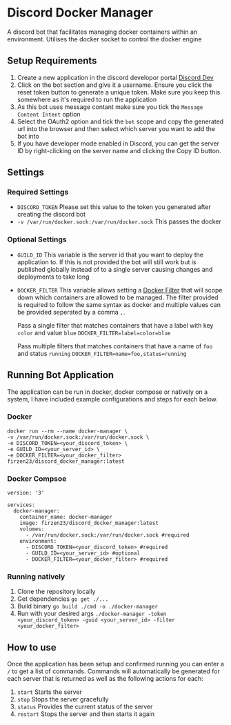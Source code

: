 # Discord Docker Manager
A discord bot that facilitates managing docker containers within an environment. Utilises the docker socket to control the docker engine

## Setup Requirements

1. Create a new application in the discord developor portal [Discord Dev](https://discord.com/developers/applications)
2. Click on the bot section and give it a username. Ensure you click the reset token button to generate a unique token. Make sure you keep this somewhere as it's required to run the application
3. As this bot uses message contant make sure you tick the `Message Content Intent` option
4. Select the OAuth2 option and tick the `bot` scope and copy the generated url into the browser and then select which server you want to add the bot into
5. If you have developer mode enabled in Discord, you can get the server ID by right-clicking on the server name and clicking the Copy ID button.

## Settings

### Required Settings

- `DISCORD_TOKEN` Please set this value to the token you generated after creating the discord bot
- `-v /var/run/docker.sock:/var/run/docker.sock` This passes the docker 


### Optional Settings

- `GUILD_ID` This variable is the server id that you want to deploy the application to. If this is not provided the bot will still work but is published globally instead of to a single server causing changes and deployments to take long
- `DOCKER_FILTER` This variable allows setting a [Docker Filter](https://docs.docker.com/config/filter/) that will scope down which containers are allowed to be managed. The filter provided is required to follow the same syntax as docker and multiple values can be provided seperated by a comma `,`.

    Pass a single filter that matches containers that have a label with key `color` and value `blue`
    `DOCKER_FILTER=label=color=blue`

    Pass multiple filters that matches containers that have a name of `foo` and status `running`
    `DOCKER_FILTER=name=foo,status=running`

## Running Bot Application

The application can be run in docker, docker compose or natively on a system, I have included example configurations and steps for each below.

### Docker

```
docker run --rm --name docker-manager \
-v /var/run/docker.sock:/var/run/docker.sock \
-e DISCORD_TOKEN=<your_discord_token> \
-e GUILD_ID=<your_server_id> \
-e DOCKER_FILTER=<your_docker_filter>
firzen23/discord_docker_manager:latest
```

### Docker Compsoe

```
version: '3'

services:
  docker-manager:
    container_name: docker-manager
    image: firzen23/discord_docker_manager:latest
    volumes:
      - /var/run/docker.sock:/var/run/docker.sock #required
    environment:
      - DISCORD_TOKEN=<your_discord_token> #required
      - GUILD_ID=<your_server_id> #optional
      - DOCKER_FILTER=<your_docker_filter> #required

```

### Running natively

1. Clone the repository locally
2. Get dependencies `go get ./...`
3. Build binary `go build ./cmd -o ./docker-manager`
4. Run with your desired args `./docker-manager -token <your_discord_token> -guid <your_server_id> -filter <your_docker_filter>`

## How to use
Once the application has been setup and confirmed running you can enter a `/` to get a list of commands. Commands will automatically be generated for each server that is returned as well as the following actions for each:
1. `start` Starts the server
2. `stop` Stops the server gracefully
3. `status` Provides the current status of the server
4. `restart` Stops the server and then starts it again
